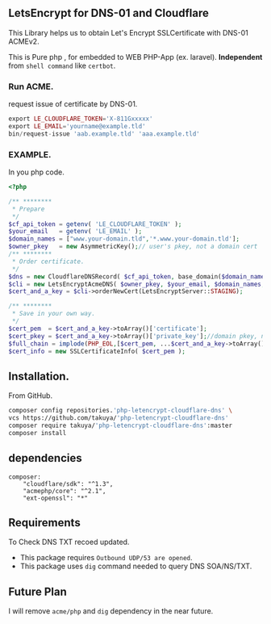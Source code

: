 ## LetsEncrypt for DNS-01 and Cloudflare

This Library helps us to obtain Let's Encrypt SSLCertificate with DNS-01 ACMEv2.

This is Pure php , for embedded to WEB PHP-App (ex. laravel).  **Independent** from `shell command` like `certbot`.   

### Run ACME. 
request issue of certificate by DNS-01.
```php
export LE_CLOUDFLARE_TOKEN='X-811Gxxxxx'
export LE_EMAIL='yourname@example.tld'
bin/request-issue 'aab.example.tld' 'aaa.example.tld'
```

### EXAMPLE.
In you php code.
```php
<?php

/** ********
 * Prepare
 */ 
$cf_api_token = getenv( 'LE_CLOUDFLARE_TOKEN' );
$your_email   = getenv( 'LE_EMAIL' );
$domain_names = ["www.your-domain.tld",'*.www.your-domain.tld'];
$owner_pkey   = new AsymmetricKey();// user's pkey, not a domain cert  pkey.
/** ********
 * Order certificate.
 */
$dns = new CloudflareDNSRecord( $cf_api_token, base_domain($domain_names[0]) );
$cli = new LetsEncryptAcmeDNS( $owner_pkey, $your_email, $domain_names, $dns );
$cert_and_a_key = $cli->orderNewCert(LetsEncryptServer::STAGING);

/** ********
 * Save in your own way.
 */
$cert_pem  = $cert_and_a_key->toArray()['certificate'];
$cert_pkey = $cert_and_a_key->toArray()['private_key'];//domain pkey, not an owner's key.
$full_chain = implode(PHP_EOL,[$cert_pem, ...$cert_and_a_key->toArray()['intermediates']]);
$cert_info = new SSLCertificateInfo( $cert_pem );
```

## Installation.

From GitHub.
```bash
composer config repositories.'php-letencrypt-cloudflare-dns' \
vcs https://github.com/takuya/'php-letencrypt-cloudflare-dns'  
composer require takuya/'php-letencrypt-cloudflare-dns':master
composer install
```



## dependencies
```
composer:
    "cloudflare/sdk": "^1.3",
    "acmephp/core": "^2.1",
    "ext-openssl": "*"

```
## Requirements
To Check DNS TXT recoed updated.
- This package requires `Outbound UDP/53 are opened`.
- This package uses `dig` command needed to query DNS SOA/NS/TXT.

## Future Plan

I will remove `acme/php` and `dig` dependency in the near future.






